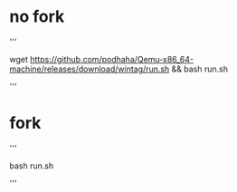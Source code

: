 # no fork 
'''

wget https://github.com/podhaha/Qemu-x86_64-machine/releases/download/wintag/run.sh && bash run.sh 

'''

# fork
'''

bash run.sh

'''
